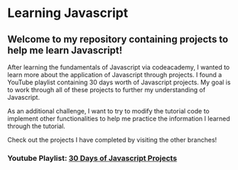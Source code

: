 # Learning Javascript
## Welcome to my repository containing projects to help me learn Javascript!

After learning the fundamentals of Javascript via codeacademy, I wanted to learn more about the application of Javascript through projects. 
I found a YouTube playlist containing 30 days worth of Javascript projects. My goal is to work through all of these projects to further my understanding of Javascript.

As an additional challenge, I want to try to modify the tutorial code to implement other functionalities to help me practice the information I learned through the tutorial. 

Check out the projects I have completed by visiting the other branches!

### Youtube Playlist: [30 Days of Javascript Projects](https://www.youtube.com/playlist?list=PLjwm_8O3suyOgDS_Z8AWbbq3zpCmR-WE9)

